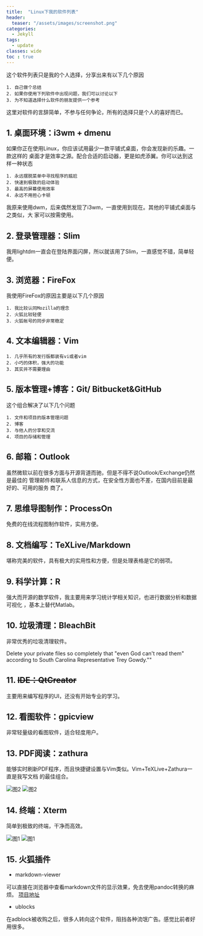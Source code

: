 ```yaml
---
title:  "Linux下我的软件列表"
header:
  teaser: "/assets/images/screenshot.png"
categories: 
  - Jekyll
tags:
  - update
classes: wide
toc : true
---
```


这个软件列表只是我的个人选择，分享出来有以下几个原因

    1. 自己做个总结
    2. 如果你使用下列软件中出现问题，我们可以讨论以下
    3. 为不知道选择什么软件的朋友提供一个参考

这里对软件的言辞简单，不参与任何争论，所有的选择只是个人的喜好而已。

## 1. 桌面环境：i3wm + dmenu

如果你正在使用Linux，你应该试用最少一款平铺式桌面，你会发现新的乐趣。一款这样的
桌面才是效率之源。配合合适的启动器，更是如虎添翼。你可以达到这样一种状态

    1. 永远摆脱菜单中寻找程序的尴尬
    2. 快速到极致的启动体验
    3. 最高的屏幕使用效率
    4. 永远不用担心卡顿

我原来使用dwm，后来偶然发现了i3wm，一直使用到现在。其他的平铺式桌面与之类似，大
家可以按需使用。

## 2. 登录管理器：Slim

我用lightdm一直会在登陆界面闪屏，所以就该用了Slim，一直感觉不错，简单轻便。

## 3. 浏览器：FireFox

我使用FireFox的原因主要是以下几个原因

    1. 我比较认同Mozilla的理念
    2. 火狐比较轻便
    3. 火狐帐号的同步非常稳定

## 4. 文本编辑器：Vim

    1. 几乎所有的发行版都装有vi或者vim
    2. 小巧的体积，强大的功能
    3. 其实并不需要理由

## 5. 版本管理+博客：Git/ Bitbucket&GitHub

这个组合解决了以下几个问题
    
    1. 文件和项目的版本管理问题
    2. 博客
    3. 与他人的分享和交流
    4. 项目的存储和管理

## 6. 邮箱：Outlook

虽然微软以前在很多方面与开源背道而驰，但是不得不说Outlook/Exchange仍然是最佳的
管理邮件和联系人信息的方式，在安全性方面也不差，在国内目前是最好的、可用的服务
商了。

## 7. 思维导图制作：ProcessOn

免费的在线流程图制作软件，实用方便。

## 8. 文档编写：TeXLive/Markdown

堪称完美的软件，具有极大的实用性和方便，但是处理表格是它的弱项。

## 9. 科学计算：R

强大而开源的数学软件，我主要用来学习统计学相关知识，也进行数据分析和数据可视化
，基本上替代Matlab。

## 10. 垃圾清理：BleachBit

非常优秀的垃圾清理软件。

Delete your private files so completely that "even God can't read them"
according to South Carolina Representative Trey Gowdy.""

## 11. ~~IDE：QtCreator~~

主要用来编写程序的UI，还没有开始专业的学习。

## 12. 看图软件：gpicview

非常轻量级的看图软件，适合轻度用户。

## 13. PDF阅读：zathura

能够实时刷新PDF程序，而且快捷键设置与Vim类似。Vim+TeXLive+Zathura一直是我写文档
的最佳组合。

![图2](https://github.com/LibreLex/Blog/blob/master/Linux/pic/2016-11-22-144504_1920x1080_scrot.png)
![图2](./pic/2016-11-22-144504_1920x1080_scrot.png)

## 14. 终端：Xterm

简单到极致的终端，干净而高效。

![图1](https://github.com/LibreLex/Blog/blob/master/Linux/pic/2016-11-22-144928_1920x1080_scrot.png)
![图1](./pic/2016-11-22-144928_1920x1080_scrot.png)

## 15. 火狐插件

- markdown-viewer

可以直接在浏览器中查看markdown文件的显示效果，免去使用pandoc转换的麻烦。
[项目地址](https://github.com/Thiht/markdown-viewer)

- ublocks

在adblock被收购之后，很多人转向这个软件，阻挡各种流氓广告。感觉比前者好用很多。
